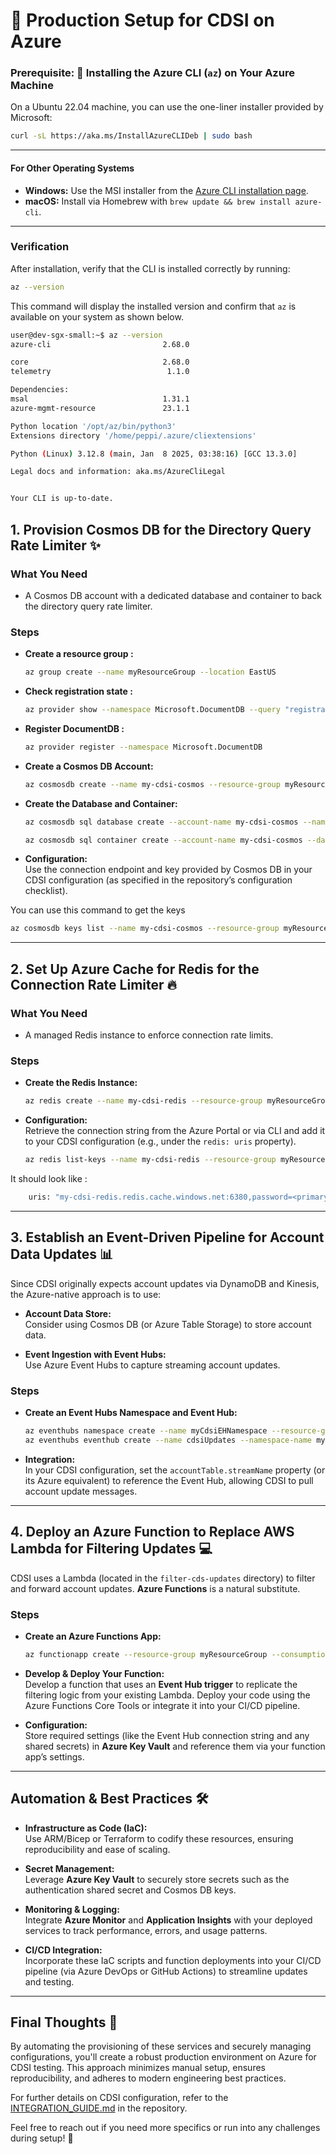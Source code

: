 # 🚀 Production Setup for CDSI on Azure


### Prerequisite: 🔧 Installing the Azure CLI (`az`) on Your Azure Machine

On a Ubuntu 22.04 machine, you can use the one-liner installer provided by Microsoft:

```bash
curl -sL https://aka.ms/InstallAzureCLIDeb | sudo bash
```

---

#### For Other Operating Systems

- **Windows:** Use the MSI installer from the [Azure CLI installation page](https://docs.microsoft.com/en-us/cli/azure/install-azure-cli-windows).
- **macOS:** Install via Homebrew with `brew update && brew install azure-cli`.

---

### Verification

After installation, verify that the CLI is installed correctly by running:

```bash
az --version
```

This command will display the installed version and confirm that `az` is available on your system as shown below.

```bash
user@dev-sgx-small:~$ az --version
azure-cli                         2.68.0

core                              2.68.0
telemetry                          1.1.0

Dependencies:
msal                              1.31.1
azure-mgmt-resource               23.1.1

Python location '/opt/az/bin/python3'
Extensions directory '/home/peppi/.azure/cliextensions'

Python (Linux) 3.12.8 (main, Jan  8 2025, 03:38:16) [GCC 13.3.0]

Legal docs and information: aka.ms/AzureCliLegal


Your CLI is up-to-date.
```


## 1. Provision Cosmos DB for the Directory Query Rate Limiter ✨

### What You Need
- A Cosmos DB account with a dedicated database and container to back the directory query rate limiter.

### Steps

- **Create a resource group :**  
  ```bash
  az group create --name myResourceGroup --location EastUS
  ```


- **Check registration state  :**  
  ```bash
  az provider show --namespace Microsoft.DocumentDB --query "registrationState"
  ```

- **Register DocumentDB   :**  
    ```bash
    az provider register --namespace Microsoft.DocumentDB
    ```


- **Create a Cosmos DB Account:**  
  ```bash
  az cosmosdb create --name my-cdsi-cosmos --resource-group myResourceGroup --kind GlobalDocumentDB --locations regionName=northeurope
  ```

- **Create the Database and Container:**  
  ```bash
  az cosmosdb sql database create --account-name my-cdsi-cosmos --name cdsiDatabase --resource-group myResourceGroup
  ```
  
  ```bash
  az cosmosdb sql container create --account-name my-cdsi-cosmos --database-name cdsiDatabase --name rateLimiterContainer --partition-key-path "/partitionKey" --resource-group myResourceGroup
  ```

- **Configuration:**  
  Use the connection endpoint and key provided by Cosmos DB in your CDSI configuration (as specified in the repository’s configuration checklist).

You can use this command to get the keys
```bash
az cosmosdb keys list --name my-cdsi-cosmos --resource-group myResourceGroup --type keys
```

---

## 2. Set Up Azure Cache for Redis for the Connection Rate Limiter 🔥

### What You Need
- A managed Redis instance to enforce connection rate limits.

### Steps

- **Create the Redis Instance:**  
  ```bash
  az redis create --name my-cdsi-redis --resource-group myResourceGroup --location northeurope --sku Basic --vm-size c0
  ```

- **Configuration:**  
  Retrieve the connection string from the Azure Portal or via CLI and add it to your CDSI configuration (e.g., under the `redis: uris` property).

  ```bash
  az redis list-keys --name my-cdsi-redis --resource-group myResourceGroup
  ```

It should look like :

```bash
    uris: "my-cdsi-redis.redis.cache.windows.net:6380,password=<primary-key>,ssl=True,abortConnect=False"
```
---

## 3. Establish an Event-Driven Pipeline for Account Data Updates 📊

Since CDSI originally expects account updates via DynamoDB and Kinesis, the Azure-native approach is to use:

- **Account Data Store:**  
  Consider using Cosmos DB (or Azure Table Storage) to store account data.

- **Event Ingestion with Event Hubs:**  
  Use Azure Event Hubs to capture streaming account updates.

### Steps

- **Create an Event Hubs Namespace and Event Hub:**  
  ```bash
  az eventhubs namespace create --name myCdsiEHNamespace --resource-group myResourceGroup --location EastUS --sku Standard
  az eventhubs eventhub create --name cdsiUpdates --namespace-name myCdsiEHNamespace --resource-group myResourceGroup
  ```

- **Integration:**  
  In your CDSI configuration, set the `accountTable.streamName` property (or its Azure equivalent) to reference the Event Hub, allowing CDSI to pull account update messages.

---

## 4. Deploy an Azure Function to Replace AWS Lambda for Filtering Updates 💻

CDSI uses a Lambda (located in the `filter-cds-updates` directory) to filter and forward account updates. **Azure Functions** is a natural substitute.

### Steps

- **Create an Azure Functions App:**  
  ```bash
  az functionapp create --resource-group myResourceGroup --consumption-plan-location EastUS --runtime dotnet --functions-version 4 --name myCdsiFunctions --storage-account myStorageAccount
  ```

- **Develop & Deploy Your Function:**  
  Develop a function that uses an **Event Hub trigger** to replicate the filtering logic from your existing Lambda. Deploy your code using the Azure Functions Core Tools or integrate it into your CI/CD pipeline.

- **Configuration:**  
  Store required settings (like the Event Hub connection string and any shared secrets) in **Azure Key Vault** and reference them via your function app’s settings.

---

## Automation & Best Practices 🛠️

- **Infrastructure as Code (IaC):**  
  Use ARM/Bicep or Terraform to codify these resources, ensuring reproducibility and ease of scaling.

- **Secret Management:**  
  Leverage **Azure Key Vault** to securely store secrets such as the authentication shared secret and Cosmos DB keys.

- **Monitoring & Logging:**  
  Integrate **Azure Monitor** and **Application Insights** with your deployed services to track performance, errors, and usage patterns.

- **CI/CD Integration:**  
  Incorporate these IaC scripts and function deployments into your CI/CD pipeline (via Azure DevOps or GitHub Actions) to streamline updates and testing.

---

## Final Thoughts 🌟

By automating the provisioning of these services and securely managing configurations, you'll create a robust production environment on Azure for CDSI testing. This approach minimizes manual setup, ensures reproducibility, and adheres to modern engineering best practices.

For further details on CDSI configuration, refer to the [INTEGRATION_GUIDE.md](https://github.com/dusterbloom/ContactDiscoveryService-Icelake/blob/main/INTEGRATION_GUIDE.md) in the repository.

Feel free to reach out if you need more specifics or run into any challenges during setup! 🙌
